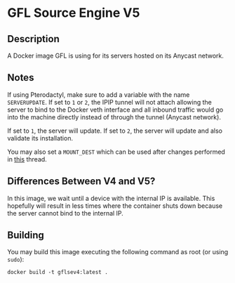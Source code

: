 # GFL Source Engine V5
## Description
A Docker image GFL is using for its servers hosted on its Anycast network.

## Notes
If using Pterodactyl, make sure to add a variable with the name `SERVERUPDATE`. If set to `1` or `2`, the IPIP tunnel will not attach allowing the server to bind to the Docker veth interface and all inbound traffic would go into the machine directly instead of through the tunnel (Anycast network).

If set to `1`, the server will update. If set to `2`, the server will update and also validate its installation.

You may also set a `MOUNT_DEST` which can be used after changes performed in [this](https://gflclan.com/forums/topic/48643-pterodactyl-mount-multiple-volumes-to-container/) thread.

## Differences Between V4 and V5?
In this image, we wait until a device with the internal IP is available. This hopefully will result in less times where the container shuts down because the server cannot bind to the internal IP.

## Building
You may build this image executing the following command as root (or using `sudo`):

```
docker build -t gflsev4:latest .
```
